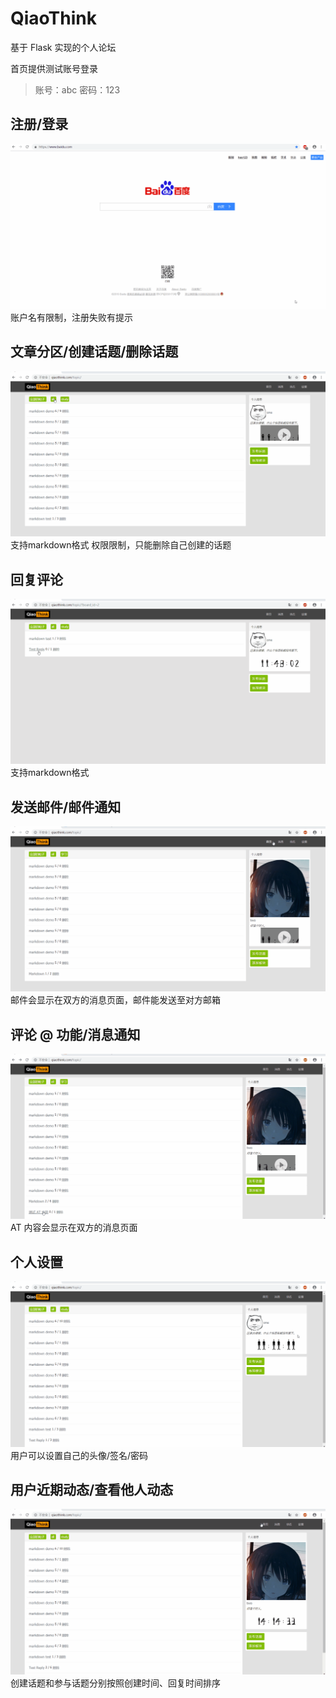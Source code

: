 # QiaoThink
基于 Flask 实现的个人论坛

首页提供测试账号登录
> 账号：abc
> 密码：123

## 注册/登录 ##
![](https://github.com/emean1010/qiaothink/blob/master/gif/login.gif)
账户名有限制，注册失败有提示

## 文章分区/创建话题/删除话题 ##
![](https://github.com/emean1010/qiaothink/blob/master/gif/post.gif)
支持markdown格式
权限限制，只能删除自己创建的话题

## 回复评论 ##
![](https://github.com/emean1010/qiaothink/blob/master/gif/reply.gif)
支持markdown格式

## 发送邮件/邮件通知 ##
![](https://github.com/emean1010/qiaothink/blob/master/gif/send.gif)
邮件会显示在双方的消息页面，邮件能发送至对方邮箱

## 评论 @ 功能/消息通知 ##
![](https://github.com/emean1010/qiaothink/blob/master/gif/AT.gif)
AT 内容会显示在双方的消息页面

## 个人设置 ##
![](https://github.com/emean1010/qiaothink/blob/master/gif/setting.gif)
用户可以设置自己的头像/签名/密码

## 用户近期动态/查看他人动态 ##
![](https://github.com/emean1010/qiaothink/blob/master/gif/profile.gif)
创建话题和参与话题分别按照创建时间、回复时间排序
